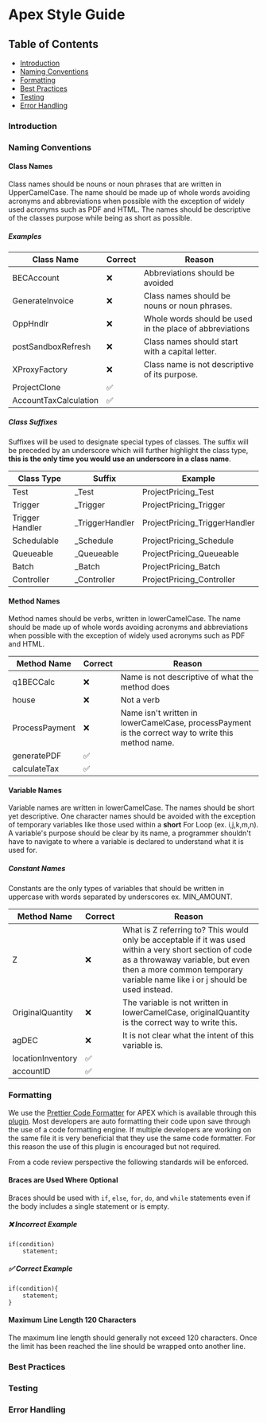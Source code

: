 # Apex Style Guide

## Table of Contents
* [Introduction](#Introduction)
* [Naming Conventions](#Naming-Conventions)
* [Formatting](#Formatting)
* [Best Practices](#Best-Practices)
* [Testing](#Testing)
* [Error Handling](#Error-Handling)


### Introduction
### Naming Conventions
#### Class Names
Class names should be nouns or noun phrases that are written in UpperCamelCase. The name should be made up of whole words avoiding acronyms and abbreviations when possible with the exception of widely used acronyms such as PDF and HTML. The names should be descriptive of the classes purpose while being as short as possible. 

##### Examples
Class Name | Correct | Reason
-----------|---------|-------|
BECAccount|:x:|Abbreviations should be avoided
GenerateInvoice|:x:|Class names should be nouns or noun phrases. 
OppHndlr|:x:|Whole words should be used in the place of abbreviations
postSandboxRefresh | :x:| Class names should start with a capital letter. 
XProxyFactory|:x:|Class name is not descriptive of its purpose.
ProjectClone|:white_check_mark:	
AccountTaxCalculation|:white_check_mark:	


##### Class Suffixes
Suffixes will be used to designate special types of classes. The suffix will be preceded by an underscore which will further highlight the class type, **this is the only time you would use an underscore in a class name**. 

Class Type | Suffix | Example
-----------|--------|---------
Test|_Test|ProjectPricing_Test
Trigger | _Trigger|ProjectPricing_Trigger
Trigger Handler | _TriggerHandler | ProjectPricing_TriggerHandler
Schedulable | _Schedule|ProjectPricing_Schedule
Queueable | _Queueable|ProjectPricing_Queueable
Batch | _Batch| ProjectPricing_Batch
Controller | _Controller | ProjectPricing_Controller

#### Method Names
Method names should be verbs, written in lowerCamelCase. The name should be made up of whole words avoiding acronyms and abbreviations when possible with the exception of widely used acronyms such as PDF and HTML. 

Method Name | Correct | Reason
-----------|---------|-------|
q1BECCalc | :x: | Name is not descriptive of what the method does
house|:x:| Not a verb
ProcessPayment |:x: | Name isn't written in lowerCamelCase, processPayment is the correct way to write this method name. 
generatePDF|:white_check_mark:|
calculateTax|:white_check_mark:|

#### Variable Names
Variable names are written in lowerCamelCase. The names should be short yet descriptive. One character names should be avoided with the exception of temporary variables like those used within a **short** For Loop (ex. i,j,k,m,n). A variable's purpose should be clear by its name, a programmer shouldn't have to navigate to where a variable is declared to understand what it is used for. 

##### Constant Names
Constants are the only types of variables that should be written in uppercase with words separated by underscores ex. MIN_AMOUNT. 


Method Name | Correct | Reason
-----------|---------|-------|
Z | :x: | What is Z referring to? This would only be acceptable if it was used within a very short section of code as a throwaway variable, but even then a more common temporary variable name like i or j should be used instead. 
OriginalQuantity|:x:| The variable is not written in lowerCamelCase, originalQuantity is the correct way to write this. 
agDEC |:x: | It is not clear what the intent of this variable is. 
locationInventory|:white_check_mark:|
accountID|:white_check_mark:|

### Formatting
We use the [Prettier Code Formatter](https://developer.salesforce.com/tools/vscode/en/user-guide/prettier/) for APEX which is available through this [plugin](https://github.com/dangmai/prettier-plugin-apex).  Most developers are auto formatting their code upon save through the use of a code formatting engine. If multiple developers are working on the same file it is very beneficial that they use the same code formatter. For this reason the use of this plugin is encouraged but not required.

From a code review perspective the following standards will be enforced.

#### Braces are Used Where Optional
Braces should be used with `if`, `else`, `for`, `do`, and `while` statements even if the body includes a single statement or is empty.
##### :x:  Incorrect Example 
```apex
if(condition)
    statement;
```
#####  :white_check_mark:  Correct Example
```apex
if(condition){
    statement;
}
```

#### Maximum Line Length 120 Characters
The maximum line length should generally not exceed 120 characters. Once the limit has been reached the line should be wrapped onto another line. 


### Best Practices
### Testing
### Error Handling
